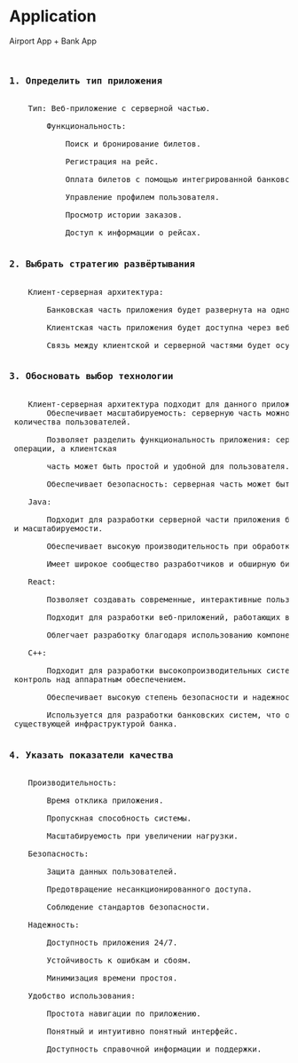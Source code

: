 # Application
Airport App + Bank App<br><br>
<pre>
<h3>1. Определить тип приложения</h3>
    Тип: Веб-приложение с серверной частью.<br>
        Функциональность:<br>
            Поиск и бронирование билетов.<br>
            Регистрация на рейс.<br>
            Оплата билетов с помощью интегрированной банковской системы.<br>
            Управление профилем пользователя.<br>
            Просмотр истории заказов.<br>
            Доступ к информации о рейсах.<br>
<h3>2. Выбрать стратегию развёртывания</h3>
    Клиент-серверная архитектура:<br>
        Банковская часть приложения будет развернута на одном из компьютеров.<br>
        Клиентская часть приложения будет доступна через веб-браузер на другом компьютере.<br>
        Связь между клиентской и серверной частями будет осуществляться через сокет.<br>
<h3>3. Обосновать выбор технологии</h3>
    Клиент-серверная архитектура подходит для данного приложения, т.к.:
        Обеспечивает масштабируемость: серверную часть можно масштабировать для поддержки большего<br> количества пользователей.<br>
        Позволяет разделить функциональность приложения: серверная часть может обрабатывать сложные<br> операции, а клиентская<br>
        часть может быть простой и удобной для пользователя.<br>
        Обеспечивает безопасность: серверная часть может быть защищена от несанкционированного доступа.<br>
    Java:<br>
        Подходит для разработки серверной части приложения благодаря надежности, безопасности<br> и масштабируемости.<br>
        Обеспечивает высокую производительность при обработке большого количества транзакций.<br>
        Имеет широкое сообщество разработчиков и обширную библиотеку инструментов.<br>
    React:<br>
        Позволяет создавать современные, интерактивные пользовательские интерфейсы.<br>
        Подходит для разработки веб-приложений, работающих в режиме реального времени.<br>
        Облегчает разработку благодаря использованию компонентов и системы управления состоянием.<br>
    C++:<br>
        Подходит для разработки высокопроизводительных систем, где требуется низкоуровневый<br> контроль над аппаратным обеспечением.<br>
        Обеспечивает высокую степень безопасности и надежности.<br>
        Используется для разработки банковских систем, что обеспечивает совместимость с<br> существующей инфраструктурой банка.<br>
<h3>4. Указать показатели качества</h3>
    Производительность:<br>
        Время отклика приложения.<br>
        Пропускная способность системы.<br>
        Масштабируемость при увеличении нагрузки.<br>
    Безопасность:<br>
        Защита данных пользователей.<br>
        Предотвращение несанкционированного доступа.<br>
        Соблюдение стандартов безопасности.<br>
    Надежность:<br>
        Доступность приложения 24/7.<br>
        Устойчивость к ошибкам и сбоям.<br>
        Минимизация времени простоя.<br>
    Удобство использования:<br>
        Простота навигации по приложению.<br>
        Понятный и интуитивно понятный интерфейс.<br>
        Доступность справочной информации и поддержки.<br>
</pre>
